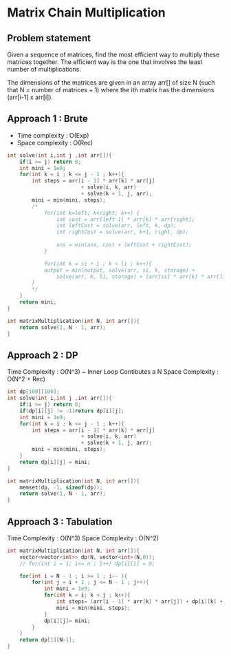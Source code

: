 # Matrix Chain Multiplication

## Problem statement

Given a sequence of matrices, find the most efficient way to multiply these matrices together. The efficient way is the one that involves the least number of multiplications.

The dimensions of the matrices are given in an array arr[] of size N (such that N = number of matrices + 1) where the ith matrix has the dimensions (arr[i-1] x arr[i]).

## Approach 1 : Brute

- Time complexity : O(Exp)
- Space complexity : O(Rec)

```cpp
int solve(int i,int j ,int arr[]){
    if(i >= j) return 0;
    int mini = 1e9;
    for(int k = i ; k <= j - 1 ; k++){
        int steps = arr[i - 1] * arr[k] * arr[j] 
                        + solve(i, k, arr) 
                        + solve(k + 1, j, arr);
        mini = min(mini, steps);
        /*
            for(int k=left; k<right; k++) {
                int cost = arr[left-1] * arr[k] * arr[right];
                int leftCost = solve(arr, left, k, dp);
                int rightCost = solve(arr, k+1, right, dp);
                
                ans = min(ans, cost + leftCost + rightCost);
            }

            for(int k = si + 1 ; k < li ; k++){
            output = min(output, solve(arr, si, k, storage) +
                solve(arr, k, li, storage) + (arr[si] * arr[k] * arr[li]));
        }
        */
    }
    return mini;
}

int matrixMultiplication(int N, int arr[]){
    return solve(1, N - 1, arr);
}
```

## Approach 2 : DP 

Time Complexity : O(N^3) ~ Inner Loop Contibutes a N
Space Complexity : O(N^2 + Rec)

```cpp
int dp[100][100];
int solve(int i,int j ,int arr[]){
    if(i >= j) return 0;
    if(dp[i][j] != -1)return dp[i][j];
    int mini = 1e9;
    for(int k = i ; k <= j - 1 ; k++){
        int steps = arr[i - 1] * arr[k] * arr[j] 
                        + solve(i, k, arr) 
                        + solve(k + 1, j, arr);
        mini = min(mini, steps);
    }
    return dp[i][j] = mini;
}

int matrixMultiplication(int N, int arr[]){
    memset(dp, -1, sizeof(dp));
    return solve(1, N - 1, arr);
}
```

## Approach 3 : Tabulation 

Time Complexity : O(N^3) 
Space Complexity : O(N^2)

```cpp
int matrixMultiplication(int N, int arr[]){
    vector<vector<int>> dp(N, vector<int>(N,0));
    // for(int i = 1; i<= n ; i++) dp[i][i] = 0;

    for(int i = N - 1 ; i >= 1 ; i-- ){
        for(int j = i + 1 ; j <= N - 1 ; j++){
            int mini = 1e9;
            for(int k = i; k < j ; k++){
                int steps= (arr[i - 1] * arr[k] * arr[j]) + dp[i][k] + dp[k + 1][j];
                mini = min(mini, steps);
            }
            dp[i][j]= mini;
        }
    }
    return dp[1][N-1];
}
```